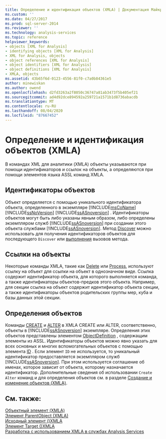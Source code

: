 ```yaml
---
title: Определение и идентификация объектов (XMLA) | Документация Майкрософт
ms.custom: ''
ms.date: 04/27/2017
ms.prod: sql-server-2014
ms.reviewer: ''
ms.technology: analysis-services
ms.topic: reference
helpviewer_keywords:
- objects [XML for Analysis]
- identifying objects [XML for Analysis]
- XML for Analysis, objects
- object references [XML for Analysis]
- object identifiers [XML for Analysis]
- object definitions [XML for Analysis]
- XMLA, objects
ms.assetid: 43b65f6d-0123-4556-81f0-c7a0b84361e5
author: minewiskan
ms.author: owend
ms.openlocfilehash: d2fd3263a2f8050c36747a81ab3473f5b405ef21
ms.sourcegitcommit: ad4d92dce894592a259721a1571b1d8736abacdb
ms.translationtype: MT
ms.contentlocale: ru-RU
ms.lasthandoff: 08/04/2020
ms.locfileid: "87667452"
---
```

# <a name="defining-and-identifying-objects-xmla"></a>Определение и идентификация объектов (XMLA)
  В командах XML для аналитики (XMLA) объекты указываются при помощи идентификаторов и ссылок на объекты, а определяются при помощи элементов языка ASSL команд XMLA.  
  
## <a name="object-identifiers"></a>Идентификаторы объектов  
 Объект определяется с помощью уникального идентификатора объекта, определенного в экземпляре [!INCLUDE[msCoName](../../includes/msconame-md.md)] [!INCLUDE[ssNoVersion](../../includes/ssnoversion-md.md)] [!INCLUDE[ssASnoversion](../../includes/ssasnoversion-md.md)] . Идентификаторы объектов могут быть либо указаны явным образом, либо определены экземпляром служб [!INCLUDE[ssASnoversion](../../includes/ssasnoversion-md.md)] при создании этого объекта службами [!INCLUDE[ssASnoversion](../../includes/ssasnoversion-md.md)]. Метод [Discover](https://docs.microsoft.com/bi-reference/xmla/xml-elements-methods-discover) можно использовать для получения идентификаторов объектов для последующего `Discover` или [выполнения](https://docs.microsoft.com/bi-reference/xmla/xml-elements-methods-execute) вызовов метода.  
  
## <a name="object-references"></a>Ссылки на объекты  
 Некоторые команды XMLA, такие как [Delete](https://docs.microsoft.com/bi-reference/xmla/xml-elements-commands/delete-element-xmla) или [Process](https://docs.microsoft.com/bi-reference/xmla/xml-elements-commands/process-element-xmla), используют ссылку на объект для ссылки на объект в однозначном виде. Ссылка содержит идентификатор объекта, для которого выполняется команда, а также идентификаторы объектов-предков этого объекта. Например, для секции ссылка на объект содержит идентификатор объекта секции, а также идентификаторы объектов родительских группы мер, куба и базы данных этой секции.  
  
## <a name="object-definitions"></a>Определения объектов  
 Команды [CREATE](https://docs.microsoft.com/bi-reference/xmla/xml-elements-commands/create-element-xmla) и [ALTER](https://docs.microsoft.com/bi-reference/xmla/xml-elements-commands/alter-element-xmla) в XMLA CREATE или ALTER, соответственно, объекты в [!INCLUDE[ssASnoversion](../../includes/ssasnoversion-md.md)] экземпляре. Определения этих объектов представлены элементом [ObjectDefinition](https://docs.microsoft.com/bi-reference/xmla/xml-elements-properties/objectdefinition-element-xmla) , содержащим элементы из ASSL. Идентификаторы объектов можно явно указать для всех основных и многих вспомогательных объектов с помощью элемента [ID](https://docs.microsoft.com/bi-reference/xmla/xml-elements-properties/id-element-xmla) . Если элемент `ID` не используется, то уникальный идентификатор предоставляется экземпляром служб [!INCLUDE[ssASnoversion](../../includes/ssasnoversion-md.md)]. При этом используется соглашение об именах, которое зависит от объекта, которому назначается идентификатор. Дополнительные сведения об использовании `Create` `Alter` команд и для определения объектов см. в разделе [Создание и изменение объектов &#40;XMLA&#41;](https://docs.microsoft.com/bi-reference/xmla/xml-elements-objects).  
  
## <a name="see-also"></a>См. также:  
 [Объектный элемент &#40;XMLA&#41;](https://docs.microsoft.com/bi-reference/xmla/xml-elements-properties/object-element-xmla)   
 [Элемент ParentObject &#40;XMLA&#41;](https://docs.microsoft.com/bi-reference/xmla/xml-elements-properties/object-element-xmla)   
 [Исходный элемент &#40;&#41;XMLA](https://docs.microsoft.com/bi-reference/xmla/xml-elements-properties/source-element-xmla)   
 [Элемент Target &#40;&#41;XMLA](https://docs.microsoft.com/bi-reference/xmla/xml-elements-properties/target-element-xmla)   
 [Разработка с использованием XMLA в службах Analysis Services](developing-with-xmla-in-analysis-services.md)  
  
  
